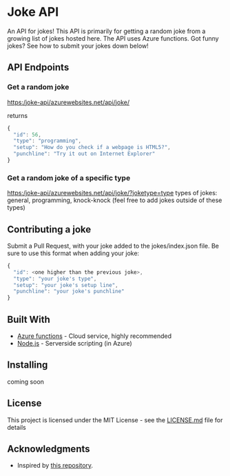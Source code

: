 # Joke API

An API for jokes!  This API is primarily for getting a random joke from a growing list of jokes hosted here.  The API uses Azure functions.  Got funny jokes?  See how to submit your jokes down below!

## API Endpoints

### Get a random joke

[https:/joke-api/azurewebsites.net/api/joke/](https:/joke-api/azurewebsites.net/api/joke/)

returns

```javascript
{
  "id": 56,
  "type": "programming",
  "setup": "How do you check if a webpage is HTML5?",
  "punchline": "Try it out on Internet Explorer"
}
```

### Get a random joke of a specific type

[https:/joke-api/azurewebsites.net/api/joke/?joketype=type](https:/joke-api/azurewebsites.net/api/joke/?joketype=type)
types of jokes: general, programming, knock-knock (feel free to add jokes outside of these types)

## Contributing a joke

Submit a Pull Request, with your joke added to the jokes/index.json file. Be sure to use this format when adding your joke:

```javascript
{
  "id": <one higher than the previous joke>,
  "type": "your joke's type",
  "setup": "your joke's setup line",
  "punchline": "your joke's punchline"
}
```

## Built With

* [Azure functions](https://docs.microsoft.com/en-us/azure/azure-functions/) - Cloud service, highly recommended
* [Node.js](https://nodejs.org/en/docs/) - Serverside scripting (in Azure)

## Installing

coming soon

## License

This project is licensed under the MIT License - see the [LICENSE.md](https://github.com/alexweininger/joke-api/blob/master/LICENSE) file for details

## Acknowledgments

* Inspired by [this repository](https://github.com/15Dkatz/official_joke_api).
